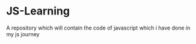 # JS-Learning
A repository which will contain the code of javascript which i have done in my js journey
